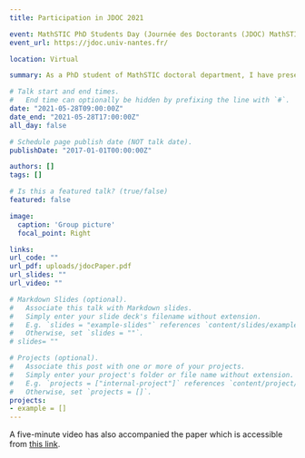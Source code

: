 ```yaml
---
title: Participation in JDOC 2021

event: MathSTIC PhD Students Day (Journée des Doctorants (JDOC) MathSTIC)
event_url: https://jdoc.univ-nantes.fr/

location: Virtual

summary: As a PhD student of MathSTIC doctoral department, I have presented my PhD research as a short paper titled "A Generic Testing Approach for Low-Code Development Platforms using TDL".

# Talk start and end times.
#   End time can optionally be hidden by prefixing the line with `#`.
date: "2021-05-28T09:00:00Z"
date_end: "2021-05-28T17:00:00Z"
all_day: false

# Schedule page publish date (NOT talk date).
publishDate: "2017-01-01T00:00:00Z"

authors: []
tags: []

# Is this a featured talk? (true/false)
featured: false

image:
  caption: 'Group picture'
  focal_point: Right

links:
url_code: ""
url_pdf: uploads/jdocPaper.pdf
url_slides: ""
url_video: ""

# Markdown Slides (optional).
#   Associate this talk with Markdown slides.
#   Simply enter your slide deck's filename without extension.
#   E.g. `slides = "example-slides"` references `content/slides/example-slides.md`.
#   Otherwise, set `slides = ""`.
# slides= ""

# Projects (optional).
#   Associate this post with one or more of your projects.
#   Simply enter your project's folder or file name without extension.
#   E.g. `projects = ["internal-project"]` references `content/project/deep-learning/index.md`.
#   Otherwise, set `projects = []`.
projects:
- example = []
---
```

A five-minute video has also accompanied the paper which is accessible from [this link](https://drive.google.com/file/d/14AR0AgLO4jrJVgh2hxQJ86nHOK0tVCfB/view?usp=sharing).